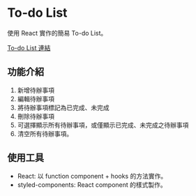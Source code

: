 # To-do List

使用 React 實作的簡易 To-do List。

[To-do List 連結]()

## 功能介紹

1. 新增待辦事項
2. 編輯待辦事項
3. 將待辦事項標記為已完成、未完成
4. 刪除待辦事項
5. 可選擇顯示所有待辦事項，或僅顯示已完成、未完成之待辦事項
6. 清空所有待辦事項。

## 使用工具

- React: 以 function component + hooks 的方法實作。
- styled-components: React component 的樣式製作。
